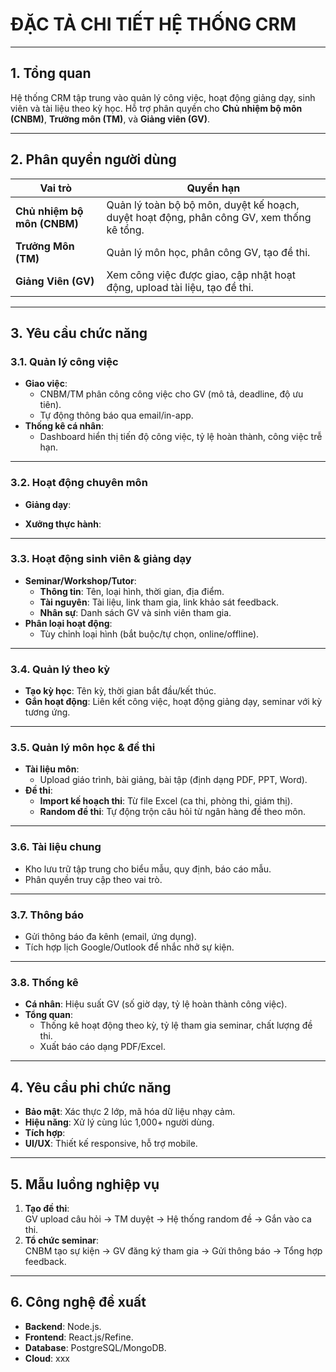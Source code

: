 # ĐẶC TẢ CHI TIẾT HỆ THỐNG CRM

---

## **1. Tổng quan**

Hệ thống CRM tập trung vào quản lý công việc, hoạt động giảng dạy, sinh viên và tài liệu theo kỳ học. Hỗ trợ phân quyền cho **Chủ nhiệm bộ môn (CNBM)**, **Trưởng môn (TM)**, và **Giảng viên (GV)**.

---

## **2. Phân quyền người dùng**

| Vai trò  | Quyền hạn                                                                 |
| -------- | ------------------------------------------------------------------------- |
| **Chủ nhiệm bộ môn (CNBM)** | Quản lý toàn bộ bộ môn, duyệt kế hoạch, duyệt hoạt động, phân công GV, xem thống kê tổng.  |
| **Trưởng Môn (TM)**   | Quản lý môn học, phân công GV, tạo đề thi.               |
| **Giảng Viên (GV)**   | Xem công việc được giao, cập nhật hoạt động, upload tài liệu, tạo đề thi. |

---

## **3. Yêu cầu chức năng**

### **3.1. Quản lý công việc**

-   **Giao việc**:
    -   CNBM/TM phân công công việc cho GV (mô tả, deadline, độ ưu tiên).
    -   Tự động thông báo qua email/in-app.
-   **Thống kê cá nhân**:
    -   Dashboard hiển thị tiến độ công việc, tỷ lệ hoàn thành, công việc trễ hạn.

---

### **3.2. Hoạt động chuyên môn**

-   **Giảng dạy**:
    
-   **Xưởng thực hành**:
    

---

### **3.3. Hoạt động sinh viên & giảng dạy**

-   **Seminar/Workshop/Tutor**:
    -   **Thông tin**: Tên, loại hình, thời gian, địa điểm.
    -   **Tài nguyên**: Tài liệu, link tham gia, link khảo sát feedback.
    -   **Nhân sự**: Danh sách GV và sinh viên tham gia.
-   **Phân loại hoạt động**:
    -   Tùy chỉnh loại hình (bắt buộc/tự chọn, online/offline).

---

### **3.4. Quản lý theo kỳ**

-   **Tạo kỳ học**: Tên kỳ, thời gian bắt đầu/kết thúc.
-   **Gắn hoạt động**: Liên kết công việc, hoạt động giảng dạy, seminar với kỳ tương ứng.

---

### **3.5. Quản lý môn học & đề thi**

-   **Tài liệu môn**:
    -   Upload giáo trình, bài giảng, bài tập (định dạng PDF, PPT, Word).
-   **Đề thi**:
    -   **Import kế hoạch thi**: Từ file Excel (ca thi, phòng thi, giám thị).
    -   **Random đề thi**: Tự động trộn câu hỏi từ ngân hàng đề theo môn.

---

### **3.6. Tài liệu chung**

-   Kho lưu trữ tập trung cho biểu mẫu, quy định, báo cáo mẫu.
-   Phân quyền truy cập theo vai trò.

---

### **3.7. Thông báo**

-   Gửi thông báo đa kênh (email, ứng dụng).
-   Tích hợp lịch Google/Outlook để nhắc nhở sự kiện.

---

### **3.8. Thống kê**

-   **Cá nhân**: Hiệu suất GV (số giờ dạy, tỷ lệ hoàn thành công việc).
-   **Tổng quan**:
    -   Thống kê hoạt động theo kỳ, tỷ lệ tham gia seminar, chất lượng đề thi.
    -   Xuất báo cáo dạng PDF/Excel.

---

## **4. Yêu cầu phi chức năng**

-   **Bảo mật**: Xác thực 2 lớp, mã hóa dữ liệu nhạy cảm.
-   **Hiệu năng**: Xử lý cùng lúc 1,000+ người dùng.
-   **Tích hợp**:
-   **UI/UX**: Thiết kế responsive, hỗ trợ mobile.

---

## **5. Mẫu luồng nghiệp vụ**

1. **Tạo đề thi**:  
   GV upload câu hỏi → TM duyệt → Hệ thống random đề → Gắn vào ca thi.
2. **Tổ chức seminar**:  
   CNBM tạo sự kiện → GV đăng ký tham gia → Gửi thông báo → Tổng hợp feedback.

---

## **6. Công nghệ đề xuất**

-   **Backend**: Node.js.
-   **Frontend**: React.js/Refine.
-   **Database**: PostgreSQL/MongoDB.
-   **Cloud**: xxx
